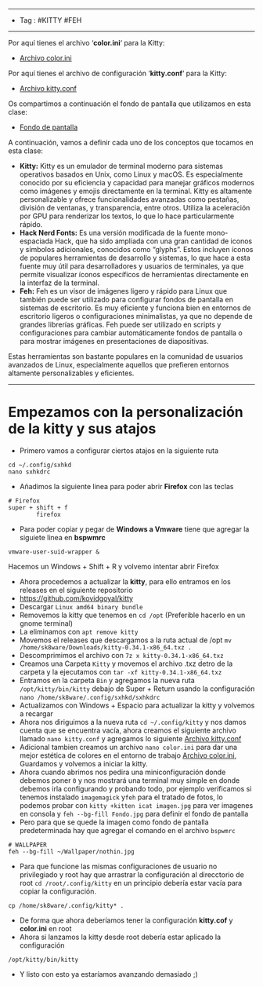 

----
- Tag : #KITTY #FEH
----
Por aquí tienes el archivo ‘**color.ini**‘ para la Kitty:

- [Archivo color.ini](https://hack4u.io/wp-content/uploads/2022/09/color.ini_.txt)

Por aquí tienes el archivo de configuración ‘**kitty.conf**‘ para la Kitty:

- [Archivo kitty.conf](https://hack4u.io/wp-content/uploads/2022/09/kitty.conf_.txt)

Os compartimos a continuación el fondo de pantalla que utilizamos en esta clase:

- [Fondo de pantalla](https://wallpapercave.com/download/4k-ultra-hd-neon-mask-boy-wallpapers-wp7885623)

A continuación, vamos a definir cada uno de los conceptos que tocamos en esta clase:

- **Kitty:** Kitty es un emulador de terminal moderno para sistemas operativos basados en Unix, como Linux y macOS. Es especialmente conocido por su eficiencia y capacidad para manejar gráficos modernos como imágenes y emojis directamente en la terminal. Kitty es altamente personalizable y ofrece funcionalidades avanzadas como pestañas, división de ventanas, y transparencia, entre otros. Utiliza la aceleración por GPU para renderizar los textos, lo que lo hace particularmente rápido.
- **Hack Nerd Fonts:** Es una versión modificada de la fuente mono-espaciada Hack, que ha sido ampliada con una gran cantidad de iconos y símbolos adicionales, conocidos como “glyphs”. Estos incluyen íconos de populares herramientas de desarrollo y sistemas, lo que hace a esta fuente muy útil para desarrolladores y usuarios de terminales, ya que permite visualizar íconos específicos de herramientas directamente en la interfaz de la terminal.
- **Feh:** Feh es un visor de imágenes ligero y rápido para Linux que también puede ser utilizado para configurar fondos de pantalla en sistemas de escritorio. Es muy eficiente y funciona bien en entornos de escritorio ligeros o configuraciones minimalistas, ya que no depende de grandes librerías gráficas. Feh puede ser utilizado en scripts y configuraciones para cambiar automáticamente fondos de pantalla o para mostrar imágenes en presentaciones de diapositivas.

Estas herramientas son bastante populares en la comunidad de usuarios avanzados de Linux, especialmente aquellos que prefieren entornos altamente personalizables y eficientes.

----
# Empezamos con la personalización de la kitty y sus atajos 
- Primero vamos a configurar ciertos atajos en la siguiente ruta
```
cd ~/.config/sxhkd
nano sxhkdrc
```

- Añadimos la siguiente linea para poder abrir **Firefox** con las teclas 
```
# Firefox
super + shift + f
        firefox
```

- Para poder copiar y pegar de **Windows a Vmware** tiene que agregar la siguiete linea en **bspwmrc**
```
vmware-user-suid-wrapper &
```
Hacemos un Windows + Shift + R y volvemo intentar abrir Firefox

- Ahora procedemos a actualizar la **kitty**, para ello entramos en los releases en el siguiente repositorio
- https://github.com/kovidgoyal/kitty
- Descargar `Linux amd64 binary bundle`
- Removemos la kitty que tenemos en `cd /opt` (Preferible hacerlo en un gnome terminal)
- La eliminamos con `apt remove kitty` 
- Movemos el releases que descargamos a la ruta actual de /opt `mv /home/sk8ware/Downloads/kitty-0.34.1-x86_64.txz . `
- Descomprimimos el archivo con `7z x kitty-0.34.1-x86_64.txz`
- Creamos una Carpeta `Kitty` y movemos el archivo .txz detro de la carpeta y la ejecutamos con `tar -xf kitty-0.34.1-x86_64.txz`
- Entramos en la carpeta `Bin` y agregamos la nueva ruta `/opt/kitty/bin/kitty` debajo de Super + Return usando la configuración `nano /home/sk8ware/.config/sxhkd/sxhkdrc` 
- Actualizamos con Windows + Espacio para actualizar la kitty y volvemos a recargar
- Ahora nos diriguimos a la nueva ruta `cd ~/.config/kitty` y nos damos cuenta que se encuentra vacía, ahora creamos el siguiente archivo llamado `nano kitty.conf` y agregamos lo siguiente [Archivo kitty.conf](https://hack4u.io/wp-content/uploads/2022/09/kitty.conf_.txt)
- Adicional tambien creamos un archivo `nano color.ini` para dar una mejor estética de colores en el entorno de trabajo [Archivo color.ini](https://hack4u.io/wp-content/uploads/2022/09/color.ini_.txt), Guardamos y volvemos a iniciar la kitty.
- Ahora cuando abrimos nos pedira una miniconfiguración donde debemos poner `0` y nos mostrará una terminal muy simple en donde debemos irla configurando y probando todo, por ejemplo verificamos si tenemos instalado `imagemagick` y`feh` para el tratado de fotos, lo podemos probar con `kitty +kitten icat imagen.jpg` para ver imagenes en consola y `feh --bg-fill Fondo.jpg` para definir el fondo de pantalla
- Pero para que se quede la imagen como fondo de pantalla predeterminada hay que agregar el comando en el archivo `bspwmrc` 
```
# WALLPAPER
feh --bg-fill ~/Wallpaper/nothin.jpg
```
- Para que funcione las mismas configuraciones de usuario no privilegiado y root hay que arrastrar la configuración al direcctorio de root `cd /root/.config/kitty` en un principio debería estar vacía para copiar la configuración. 
```
cp /home/sk8ware/.config/kitty* . 
```
- De forma que ahora deberíamos tener la configuración **kitty.cof** y **color.ini** en root
- Ahora si lanzamos la kitty desde root debería estar aplicado la configuración 
```
/opt/kitty/bin/kitty
```
- Y listo con esto ya estaríamos avanzando demasiado ;)




